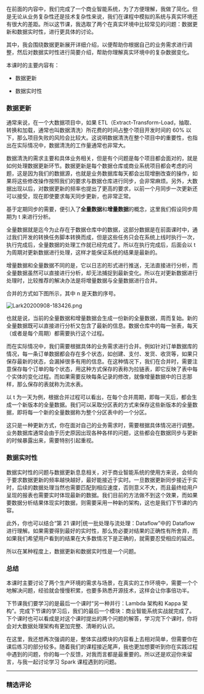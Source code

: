 <p data-nodeid="108123" class="">在前面的内容中，我们完成了一个商业智能系统，为了方便理解，我做了简化。但是无论从业务复杂性还是技术复杂性来说，我们在课程中模拟的系统与真实环境还有很大的差距。所以这节课，我选取了两个在真实环境中比较常见的问题：数据更新和数据实时性，进行更具体的讨论。</p>
<p data-nodeid="108124">其中，我会围绕数据更新展开详细介绍，以便帮助你根据自己的业务需求进行调整，然后对数据实时性进行简要介绍，帮助你理解真实环境中的复杂数据变化。</p>
<p data-nodeid="108125">本课时的主要内容有：</p>
<ul data-nodeid="108126">
<li data-nodeid="108127">
<p data-nodeid="108128">数据更新</p>
</li>
<li data-nodeid="108129">
<p data-nodeid="108130">数据实时性</p>
</li>
</ul>
<h3 data-nodeid="108131">数据更新</h3>
<p data-nodeid="108132">通常来说，在一个大数据项目中，如果 ETL（Extract-Transform-Load，抽取、转换和加载，通常也叫数据清洗）所花费的时间占整个项目开发时间的 60% 以下，那么项目失败的风险会比较大。这说明数据清洗在整个项目中的重要性，也指出在实际情况中，数据清洗的工作量通常也非常大。</p>
<p data-nodeid="108133">数据清洗的需求主要和具体业务相关，但是有个问题是每个项目都会面对的，就是如何处理数据更新环节。数据更新是每个数据仓库或商业系统项目都会考虑的问题，这是因为我们的数据源，也就是业务数据库每天都会出现增删改查的操作，如果将这些修改操作按照我们的要求与数据仓库进行同步，会非常麻烦。另外，大数据出现以后，对数据更新的频率也提出了更高的要求，以前一个月同步一次更新还可以接受，现在即使要求每天同步更新，也非常正常。</p>
<p data-nodeid="108134">基于定期同步的需要，便引入了<strong data-nodeid="108168">全量数据</strong>和<strong data-nodeid="108169">增量数据</strong>的概念，这里我们假设同步周期为 t 来进行分析。</p>
<p data-nodeid="108135">全量数据就是迄今为止存在于数据仓库中的数据，这部分数据是在前面课时中，通过我们开发的转换任务脚本转换而成，但是这些任务只会在系统上线时执行一次，执行完成后，全量数据的处理工作就已经完成了。所以在执行完成后，后面会以 t为周期对更新数据进行处理，这样才能保证系统的结果是最新的。</p>
<p data-nodeid="108136">增量数据和全量数据不同的是，它以日志的形式进行推送，无法直接进行分析，而全量数据虽然可以直接进行分析，却无法捕捉到最新变化。所以在对更新数据进行处理时，比较推荐的解决办法是将增量数据与全量数据进行合并。</p>
<p data-nodeid="108316">合并的方式如下图所示，其中 n 是天数的序号。</p>
<p data-nodeid="108317" class=""><img src="https://s0.lgstatic.com/i/image/M00/4C/44/Ciqc1F9XXleAR8jnAAEZAJhM_DY821.png" alt="Lark20200908-183426.png" data-nodeid="108321"></p>


<p data-nodeid="108139">也就是说，当前的全量数据和增量数据会生成一份新的全量数据，周而复始。新的全量数据既可以直接进行分析又包含了最新的信息。数据仓库中的每一张表，每天（或者是每个周期）都需要执行这个过程。</p>
<p data-nodeid="108140">而在实际情况中，我们需要根据具体的业务需求进行合并。例如针对订单数据库的情况，每一条订单数据都会存在多个状态，如创建、支付、发货、收货等，如果只保存最新的状态，会漏掉很多有用的信息。在这种情况下，我们在合并时，需要注意保存每个订单的每个状态，用这种方式保存的表称为拉链表，即它反映了表中每个实体的变化过程。而如果需要反映每条记录的修改，就像增量数据中的日志那样，那么保存的表就称为流水表。</p>
<p data-nodeid="108141">以 t 为一天为例，根据合并过程可以看出，在每个合并周期，即每一天后，都会生成一个新版本的全量数据。我们可以采取分区表的方式来保存这些新版本的全量数据，即将每一个新的全量数据称为整个分区表中的一个分区。</p>
<p data-nodeid="108142">这只是一种更新方式，你在面对自己的业务需求时，需要根据具体情况进行调整。业务数据库通常会由于历史原因出现各种各样的问题，这些都会在数据同步与更新的时候暴露出来，需要特别引起重视。</p>
<h3 data-nodeid="108143">数据实时性</h3>
<p data-nodeid="108144">数据实时性的问题与数据更新息息相关，对于商业智能系统的使用方来说，会倾向于要求数据更新的频率越快越好，最好能接近于实时。一旦数据更新同步接近于实时，后续的数据处理当然也需要匹配到相应速度，否则意义不大，而且最终给用户呈现的报表也需要实时体现最新的数据。我们目前的方法做不到这个效果，而如果要数据分析结果体现实时数据，则需要采用一种新的架构，这也是我们下节课的内容。</p>
<p data-nodeid="108145">此外，你也可以结合“第 21 课时|统一批处理与流处理：Dataflow”中的 Dataflow进行理解。如果需要得到最好的实时性，那么势必要对结果的正确性有所舍弃，而如果我们希望用户看到的结果在大多数情况下是正确的，就需要忍受相应的延迟。</p>
<p data-nodeid="108146">所以在某种程度上，数据更新和数据实时性是一个问题。</p>
<h3 data-nodeid="108147">总结</h3>
<p data-nodeid="108148">本课时主要讨论了两个生产环境的需求与场景，在真实的工作环境中，需要一个个地解决问题，经验就会慢慢积累，也要多熟悉开源技术，这样会让你事倍功半。</p>
<p data-nodeid="108149">下节课我们要学习的是最后一个课时“另一种并行：Lambda 架构和 Kappa 架构”。完成下节课的学习后，我们的最后一个模块：商业智能系统实战就完成了。下个课时也可以看成是对这个课时提出的两个问题的解答，学习完下个课时，你将会对大数据处理架构有更加完整、清晰的认识。</p>
<p data-nodeid="108150" class="">在这里，我还想再次强调的是，整体实战模块的内容看上去相对简单，但需要你在课后练习的部分较多。随着我们的课程接近尾声，我也更加想要听到你在实践过程中遇到的问题，你的每一个反馈，对我而言都是最重要的。所以还是欢迎你来留言，与我一起讨论学习 Spark 课程遇到的问题。</p>

---

### 精选评论


